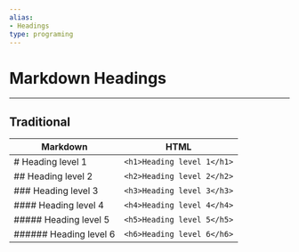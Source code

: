 ```yaml
---
alias:
- Headings
type: programing
---
```

# Markdown Headings
---

## Traditional

| Markdown               | HTML                       |
| ---------------------- | -------------------------- |
| # Heading level 1      | `<h1>Heading level 1</h1>` |
| ## Heading level 2     | `<h2>Heading level 2</h2>` |
| ### Heading level 3    | `<h3>Heading level 3</h3>` |
| #### Heading level 4   | `<h4>Heading level 4</h4>` |
| ##### Heading level 5  | `<h5>Heading level 5</h5>` |
| ###### Heading level 6 | `<h6>Heading level 6</h6>` |
